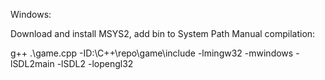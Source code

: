 
Windows:

Download and install MSYS2, add bin to System Path
Manual compilation:

g++ .\game.cpp -ID:\C++\repo\game\include -lmingw32 -mwindows -lSDL2main -lSDL2 -lopengl32
